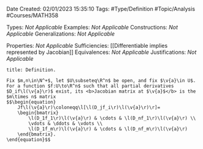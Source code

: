 <div class="topSpace"></div>

Date Created: 02/01/2023 15:35:10
Tags: #Type/Definition #Topic/Analysis #Courses/MATH358

Types: <i>Not Applicable</i>
Examples: <i>Not Applicable</i>
Constructions: <i>Not Applicable</i>
Generalizations: <i>Not Applicable</i>

Properties: <i>Not Applicable</i>
Sufficiencies: [[Differentiable implies represented by Jacobian]]
Equivalences: <i>Not Applicable</i>
Justifications: <i>Not Applicable</i>

``` ad-Definition
title: Definition.

Fix $m,n\in\N^+$, let $U\subseteq\R^n$ be open, and fix $\v{a}\in U$. For a function $f:U\to\R^n$ such that all partial derivatives $D_if\l(\v{a}\r)$ exist, its <b>Jacobian matrix at $\v{a}$</b> is the $m\times n$ matrix
$$\begin{equation}
    Jf\l(\v{a}\r)\coloneqq\l[\l(D_jf_i\r)\l(\v{a}\r)\r]=
    \begin{bmatrix}
        \l(D_1f_1\r)\l(\v{a}\r) & \cdots & \l(D_nf_1\r)\l(\v{a}\r) \\
        \vdots & \ddots & \vdots \\
        \l(D_1f_m\r)\l(\v{a}\r) & \cdots & \l(D_nf_m\r)\l(\v{a}\r)
    \end{bmatrix}.
\end{equation}$$

```
